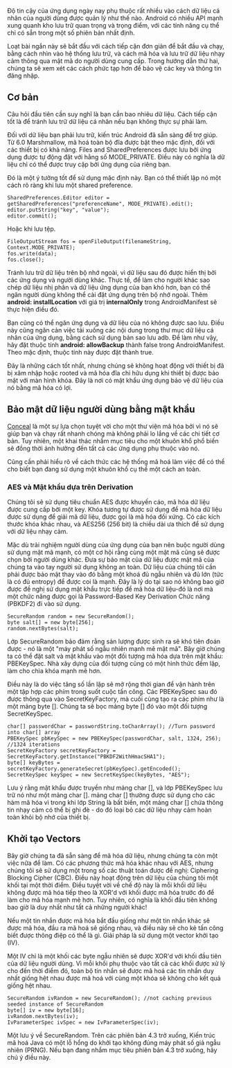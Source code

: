Độ tin cậy của ứng dụng ngày nay phụ thuộc rất nhiều vào cách dữ liệu cá nhân của người dùng được quản lý như thế nào.
Android có nhiều API mạnh xung quanh kho lưu trữ quan trọng và trọng điểm, với các tính năng cụ thể chỉ có sẵn trong một số phiên bản nhất định.

Loạt bài ngắn này sẽ bắt đầu với cách tiếp cận đơn giản để bắt đầu và chạy, bằng cách nhìn vào hệ thống lưu trữ, và cách mã hóa và lưu trữ dữ liệu nhạy cảm thông qua mật mã do người dùng cung cấp. 
Trong hướng dẫn thứ hai, chúng ta sẽ xem xét các cách phức tạp hơn để bảo vệ các key và thông tin đăng nhập.

## Cơ bản

Câu hỏi đầu tiên cần suy nghĩ là bạn cần bao nhiêu dữ liệu. Cách tiếp cận tốt là để tránh lưu trữ dữ liệu cá nhân nếu bạn không thực sự phải làm.

Đối với dữ liệu bạn phải lưu trữ, kiến trúc Android đã sẵn sàng để trợ giúp. 
Từ 6.0 Marshmallow, mã hoá toàn bộ đĩa được bật theo mặc định, đối với các thiết bị có khả năng. 
Files and SharedPreferences được lưu bởi ứng dụng được tự động đặt với hằng số MODE_PRIVATE. Điều này có nghĩa là dữ liệu chỉ có thể được truy cập bởi ứng dụng của riêng bạn.

Đó là một ý tưởng tốt để sử dụng mặc định này. Bạn có thể thiết lập nó một cách rõ ràng khi lưu một shared preference.

```
SharedPreferences.Editor editor = getSharedPreferences("preferenceName", MODE_PRIVATE).edit();
editor.putString("key", "value");
editor.commit();
```

Hoặc khi lưu tệp.

```
FileOutputStream fos = openFileOutput(filenameString, Context.MODE_PRIVATE);
fos.write(data);
fos.close();
```

Tránh lưu trữ dữ liệu trên bộ nhớ ngoài, vì dữ liệu sau đó được hiển thị bởi các ứng dụng và người dùng khác. 
Thực tế, để làm cho người khác sao chép dữ liệu nhị phân và dữ liệu ứng dụng của bạn khó hơn, bạn có thể ngăn người dùng không thể cài đặt ứng dụng trên bộ nhớ ngoài. 
Thêm **android: installLocation** với giá trị **internalOnly** trong AndroidManifest sẽ thực hiện điều đó.

Bạn cũng có thể ngăn ứng dụng và dữ liệu của nó không được sao lưu. Điều này cũng ngăn cản việc tải xuống các nội dung trong thư mục dữ liệu cá nhân của ứng dụng, bằng cách sử dụng bản sao lưu adb. 
Để làm như vậy, hãy đặt thuộc tính **android: allowBackup** thành false trong AndroidManifest. Theo mặc định, thuộc tính này được đặt thành true.

Đây là những cách tốt nhất, nhưng chúng sẽ không hoạt động với thiết bị đã bị xâm nhập hoặc rooted và mã hóa đĩa chỉ hữu dụng khi thiết bị được bảo mật với màn hình khóa. 
Đây là nơi có mật khẩu ứng dụng bảo vệ dữ liệu của nó bằng mã hóa có lợi.

## Bảo mật dữ liệu người dùng bằng mật khẩu

[Conceal](https://facebook.github.io/conceal/) là một sự lựa chọn tuyệt vời cho một thư viện mã hóa bởi vì nó sẽ giúp bạn và chạy rất nhanh chóng mà không phải lo lắng về các chi tiết cơ bản. 
Tuy nhiên, một khai thác nhắm mục tiêu cho một khuôn khổ phổ biến sẽ đồng thời ảnh hưởng đến tất cả các ứng dụng phụ thuộc vào nó.

Cũng cần phải hiểu rõ về cách thức các hệ thống mã hoá làm việc để có thể cho biết bạn đang sử dụng một khuôn khổ cụ thể một cách an toàn.

### AES và Mật khẩu dựa trên Derivation

Chúng tôi sẽ sử dụng tiêu chuẩn AES được khuyến cáo, mã hóa dữ liệu được cung cấp bởi một key. 
Khóa tương tự được sử dụng để mã hóa dữ liệu được sử dụng để giải mã dữ liệu, được gọi là mã hóa đối xứng. Có các kích thước khóa khác nhau, và AES256 (256 bit) là chiều dài ưa thích để sử dụng với dữ liệu nhạy cảm.

Mặc dù trải nghiệm người dùng của ứng dụng của bạn nên buộc người dùng sử dụng mật mã mạnh, có một cơ hội rằng cùng một mật mã cũng sẽ được chọn bởi người dùng khác. 
Đưa sự bảo mật của dữ liệu được mật mã của chúng ta vào tay người sử dụng không an toàn. 
Dữ liệu của chúng tôi cần phải được bảo mật thay vào đó bằng một khoá đủ ngẫu nhiên và đủ lớn (tức là có đủ entropy) để được coi là mạnh. 
Đây là lý do tại sao nó không bao giờ được đề nghị sử dụng mật khẩu trực tiếp để mã hóa dữ liệu-đó là nơi mà một chức năng được gọi là Password-Based Key Derivation Chức năng (PBKDF2) đi vào sử dụng.

```
SecureRandom random = new SecureRandom();
byte salt[] = new byte[256];
random.nextBytes(salt);
```

Lớp SecureRandom bảo đảm rằng sản lượng được sinh ra sẽ khó tiên đoán được - nó là một "máy phát số ngẫu nhiên mạnh mẽ mật mã". 
Bây giờ chúng ta có thể đặt salt và mật khẩu vào một đối tượng mã hóa dựa trên mật khẩu: PBEKeySpec. 
Nhà xây dựng của đối tượng cũng có một hình thức đếm lặp, làm cho chìa khóa mạnh mẽ hơn. 

Điều này là do việc tăng số lần lặp sẽ mở rộng thời gian để vận hành trên một tập hợp các phím trong suốt cuộc tấn công. 
Các PBEKeySpec sau đó được thông qua vào SecretKeyFactory, mà cuối cùng tạo ra các phím như là một mảng byte []. 
Chúng ta sẽ bọc mảng byte [] đó vào một đối tượng SecretKeySpec.

```
char[] passwordChar = passwordString.toCharArray(); //Turn password into char[] array
PBEKeySpec pbKeySpec = new PBEKeySpec(passwordChar, salt, 1324, 256); //1324 iterations
SecretKeyFactory secretKeyFactory = SecretKeyFactory.getInstance("PBKDF2WithHmacSHA1");
byte[] keyBytes = secretKeyFactory.generateSecret(pbKeySpec).getEncoded();
SecretKeySpec keySpec = new SecretKeySpec(keyBytes, "AES");
```

Lưu ý rằng mật khẩu được truyền như mảng char [], và lớp PBEKeySpec lưu trữ nó như một mảng char []. mảng char [] thường được sử dụng cho các hàm mã hóa vì trong khi lớp String là bất biến, một mảng char [] chứa thông tin nhạy cảm có thể bị ghi đè - do đó loại bỏ các dữ liệu nhạy cảm hoàn toàn khỏi bộ nhớ của thiết bị.

## Khởi tạo Vectors

Bây giờ chúng ta đã sẵn sàng để mã hóa dữ liệu, nhưng chúng ta còn một việc nữa để làm. 
Có các phương thức mã hóa khác nhau với AES, nhưng chúng tôi sẽ sử dụng một trong số các thuật toán được đề nghị: Ciphering Blocking Cipher (CBC). 
Điều này hoạt động trên dữ liệu của chúng tôi một khối tại một thời điểm. Điều tuyệt vời về chế độ này là mỗi khối dữ liệu không được mã hóa tiếp theo là XOR'd với khối được mã hóa trước đó để làm cho mã hóa mạnh mẽ hơn. 
Tuy nhiên, có nghĩa là khối đầu tiên không bao giờ là duy nhất như tất cả những người khác!

Nếu một tin nhắn được mã hóa bắt đầu giống như một tin nhắn khác sẽ được mã hóa, đầu ra mã hoá sẽ giống nhau, và điều này sẽ cho kẻ tấn công biết được thông điệp có thể là gì. Giải pháp là sử dụng một vector khởi tạo (IV).

Một IV chỉ là một khối các byte ngẫu nhiên sẽ được XOR'd với khối đầu tiên của dữ liệu người dùng. Vì mỗi khối phụ thuộc vào tất cả các khối được xử lý cho đến thời điểm đó, toàn bộ tin nhắn sẽ được mã hoá các tin nhắn duy nhất giống hệt nhau được mã hoá với cùng một khóa sẽ không cho kết quả giống hệt nhau.

```
SecureRandom ivRandom = new SecureRandom(); //not caching previous seeded instance of SecureRandom
byte[] iv = new byte[16];
ivRandom.nextBytes(iv);
IvParameterSpec ivSpec = new IvParameterSpec(iv);
```

Một lưu ý về SecureRandom. Trên các phiên bản 4.3 trở xuống, Kiến trúc mã hoá Java có một lỗ hổng do khởi tạo không đúng máy phát số giả ngẫu nhiên (PRNG). Nếu bạn đang nhắm mục tiêu phiên bản 4.3 trở xuống, hãy chú ý điều này.